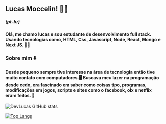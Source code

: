 
## Lucas Moccelin! 🧑‍💻
##### (pt-br)

#### Olá, me chamo lucas e sou estudante de desenvolvimento full stack. Usando tecnologias como, HTML, Css, Javascript, Node, React, Mongo e Next JS. 👨‍💻

### Sobre mim ⬇️

#### Desde pequeno sempre tive interesse na área de tecnologia então tive muito contato com computadores.🖥️ Buscava meu lazer na programação desde cedo, era fascinado em saber como coisas tipo, programas, modificações em jogos, scripts e sites como o facebook, olx e netflix eram feitos. 🔧

![DevLucas GitHub stats](https://github-readme-stats.vercel.app/api?username=LucasMoccelin&show_icons=true&theme=radical)

[![Top Langs](https://github-readme-stats.vercel.app/api/top-langs/?username=LucasMoccelin&layout=compact)](https://github.com/anuraghazra/github-readme-stats)


